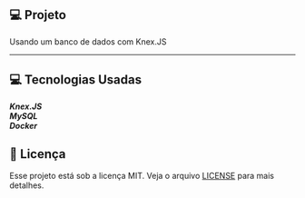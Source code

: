 ## 💻 Projeto

Usando um banco de dados com Knex.JS

---

## 💻 Tecnologias Usadas

***Knex.JS*** <br/>
***MySQL***  <br/>
***Docker***  <br/>

## 📝 Licença

Esse projeto está sob a licença MIT. Veja o arquivo [LICENSE](LICENSE) para mais detalhes.

